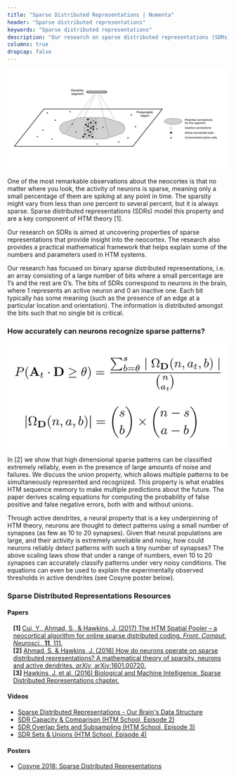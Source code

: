 ```yaml
---
title: "Sparse Distributed Representations | Numenta"
header: "Sparse distributed representations"
keywords: "Sparse distributed representations"
description: "Our research on sparse distributed representations (SDRs) is aimed at uncovering properties of sparse representations that provide insight into the neocortex. In this page, you'll find all our resources regarding SDRs."
columns: true
dropcap: false
---
```

<section>
<aside>

![Sparse Distributed Representations](images/sparse-distributed-representations-1.png)

</aside>
One of the most remarkable observations about the neocortex is that no matter where you look, the activity of neurons is sparse, meaning only a small percentage of them are spiking at any point in time. The sparsity might vary from less than one percent to several percent, but it is always sparse. Sparse distributed representations (SDRs) model this property and are a key component of HTM theory [1].

Our research on SDRs is aimed at uncovering properties of sparse representations that provide insight into the neocortex. The research also provides a practical mathematical framework that helps explain some of the numbers and parameters used in HTM systems.
</section>

Our research has focused on binary sparse distributed representations, i.e. an array consisting of a large number of bits where a small percentage are 1’s and the rest are 0’s. The bits of SDRs correspond to neurons in the brain, where 1 represents an active neuron and 0 an inactive one. Each bit typically has some meaning (such as the presence of an edge at a particular location and orientation). The information is distributed amongst the bits such that no single bit is critical.

### How accurately can neurons recognize sparse patterns?

<section>
<aside>

![Sparse Distributed Representations](images/sparse-distributed-representations-2.png)

</aside>

In [2] we show that high dimensional sparse patterns can be classified extremely reliably, even in the presence of large amounts of noise and failures. We discuss the union property, which allows multiple patterns to be simultaneously represented and recognized. This property is what enables HTM sequence memory to make multiple predictions about the future. The paper derives scaling equations for computing the probability of false positive and false negative errors, both with and without unions.

Through active dendrites, a neural property that is a key underpinning of HTM theory, neurons are thought to detect patterns using a small number of synapses (as few as 10 to 20 synapses). Given that neural populations are large, and their activity is extremely unreliable and noisy, how could neurons reliably detect patterns with such a tiny number of synapses? The above scaling laws show that under a range of numbers, even 10 to 20 synapses can accurately classify patterns under very noisy conditions. The equations can even be used to explain the experimentally observed thresholds in active dendrites (see Cosyne poster below).
</section>

### Sparse Distributed Representations Resources

#### Papers

<span style="margin-left: 10pt; display:block"><b>[1]</b> <a href="https://numenta.com/resources/papers/htm-spatial-pooler-neocortical-algorithm-for-online-sparse-distributed-coding/">Cui, Y., Ahmad, S., & Hawkins, J. (2017) The HTM Spatial Pooler – a neocortical algorithm for online sparse distributed coding. <i>Front. Comput. Neurosci.</i>, <b>11</b>, 111.</a></span>
<span style="margin-left: 10pt; display:block"><b>[2]</b> <a href="http://arxiv.org/abs/1601.00720">Ahmad, S. & Hawkins, J. (2016) How do neurons operate on sparse distributed representations? A mathematical theory of sparsity, neurons and active dendrites. <i>arXiv</i>, arXiv:1601.00720.</a></span>
<span style="margin-left: 10pt; display:block"><b>[3]</b> <a href="https://numenta.com/resources/biological-and-machine-intelligence/">Hawkins, J. et al. (2016) Biological and Machine Intelligence. Sparse Distributed Representations chapter.</a></span>

#### Videos
*	[Sparse Distributed Representations - Our Brain's Data Structure](/resources/papers-videos-and-more/sparse-distributed-representations/)
*	[SDR Capacity & Comparison (HTM School, Episode 2)](https://www.youtube.com/watch?v=ZDgCdWTuIzc)
*	[SDR Overlap Sets and Subsampling (HTM School, Episode 3)](https://www.youtube.com/watch?v=vU2OZdgBXAQ)
*	[SDR Sets & Unions (HTM School, Episode 4)](https://www.youtube.com/watch?v=8WIzIBaLXIs)

#### Posters
*	[Cosyne 2018: Sparse Distributed Representations](/resources/papers-videos-and-more/cosyne-2018-sparse-distributed-representations/)
